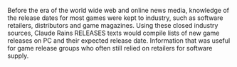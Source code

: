 Before the era of the world wide web and online news media, knowledge of the release dates for most games were kept to industry, such as software retailers, distributors and game magazines. Using these closed industry sources, Claude Rains RELEASES texts would compile lists of new game releases on PC and their expected release date. Information that was useful for game release groups who often still relied on retailers for software supply.
